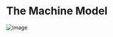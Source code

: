 # The Machine Model
![image](https://user-images.githubusercontent.com/59595363/150244245-30d40dd2-1529-46cf-98de-8689f3b320ec.png)

